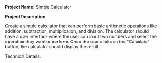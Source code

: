**Project Name:** Simple Calculator

**Project Description:**

Create a simple calculator that can perform basic arithmetic operations like addition, subtraction, multiplication, and division. 
The calculator should have a user interface where the user can input two numbers and select the operation they want to perform. 
Once the user clicks on the "Calculate" button, the calculator should display the result.

Technical Details:
